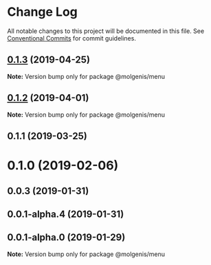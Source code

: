 # Change Log

All notable changes to this project will be documented in this file.
See [Conventional Commits](https://conventionalcommits.org) for commit guidelines.

## [0.1.3](https://github.com/molgenis/molgenis-frontend/compare/@molgenis/menu@0.1.2...@molgenis/menu@0.1.3) (2019-04-25)

**Note:** Version bump only for package @molgenis/menu





## [0.1.2](https://github.com/molgenis/molgenis-frontend/compare/@molgenis/menu@0.1.1...@molgenis/menu@0.1.2) (2019-04-01)

**Note:** Version bump only for package @molgenis/menu





## 0.1.1 (2019-03-25)



# 0.1.0 (2019-02-06)



## 0.0.3 (2019-01-31)



## 0.0.1-alpha.4 (2019-01-31)



## 0.0.1-alpha.0 (2019-01-29)

**Note:** Version bump only for package @molgenis/menu
